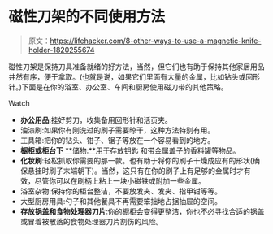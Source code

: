 # 磁性刀架的不同使用方法

> 原文：<https://lifehacker.com/8-other-ways-to-use-a-magnetic-knife-holder-1820255674>

磁性刀架是保持刀具准备就绪的好方法，当然，但它们也有助于保持其他家居用品井然有序，便于拿取。(也就是说，如果它们里面有大量的金属，比如钻头或回形针。)下面是在你的浴室、办公室、车间和厨房使用磁刀带的其他策略。

Watch

*   **办公用品**:挂好剪刀，收集备用回形针和活页夹。
*   油漆刷:如果你有刚洗过的刷子需要晾干，这种方法特别有用。
*   工具箱:把你的钻头、钳子、锯子等放在一个容易看到的地方。
*   **橱柜或柜台下** [**储物:**用于存放钥匙](https://lifehacker.com/build-an-under-cabinet-magnetic-key-holder-for-out-of-t-5828927) 和带金属盖子的香料罐等物品。
*   **化妆刷**:轻松抓取你需要的那一款。也有助于将你的刷子干燥成应有的形状(确保悬挂时刷子末端朝下)。当然，这只有在你的刷子上有足够的金属时才有效，尽管你可以在刷柄上粘上一块小磁铁或附加一些金属。
*   浴室杂物:保持你的柜台整洁，不要放发夹、发夹、指甲钳等等。
*   大型厨房用具:勺子和其他餐具不再需要笨拙地占据抽屉的空间。
*   **存放锅盖和食物处理器刀片**:你的橱柜会变得更整洁，你也不必寻找合适的锅盖或冒着被散落的食物处理器刀片割伤的风险。